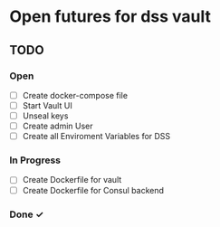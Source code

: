 # Open futures for dss vault

## TODO

### Open
- [ ] Create docker-compose file
- [ ] Start Vault UI
- [ ] Unseal keys
- [ ] Create admin User
- [ ] Create all Enviroment Variables for DSS

### In Progress 
- [ ] Create Dockerfile for vault
- [ ] Create Dockerfile for Consul backend

### Done ✓


